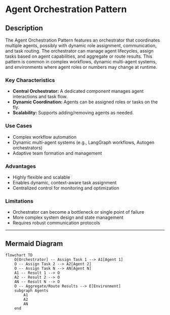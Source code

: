 # Agent Orchestration Pattern

## Description

The Agent Orchestration Pattern features an orchestrator that coordinates multiple agents, possibly with dynamic role assignment, communication, and task routing. The orchestrator can manage agent lifecycles, assign tasks based on agent capabilities, and aggregate or route results. This pattern is common in complex workflows, dynamic multi-agent systems, and environments where agent roles or numbers may change at runtime.

### Key Characteristics

- **Central Orchestrator:** A dedicated component manages agent interactions and task flow.
- **Dynamic Coordination:** Agents can be assigned roles or tasks on the fly.
- **Scalability:** Supports adding/removing agents as needed.

### Use Cases

- Complex workflow automation
- Dynamic multi-agent systems (e.g., LangGraph workflows, Autogen orchestrators)
- Adaptive team formation and management

### Advantages

- Highly flexible and scalable
- Enables dynamic, context-aware task assignment
- Centralized control for monitoring and optimization

### Limitations

- Orchestrator can become a bottleneck or single point of failure
- More complex system design and state management
- Requires robust communication protocols

---

## Mermaid Diagram

```mermaid
flowchart TD
    O[Orchestrator] -- Assign Task 1 --> A1[Agent 1]
    O -- Assign Task 2 --> A2[Agent 2]
    O -- Assign Task N --> AN[Agent N]
    A1 -- Result 1 --> O
    A2 -- Result 2 --> O
    AN -- Result N --> O
    O -- Aggregate/Route Results --> E[Environment]
    subgraph Agents
        A1
        A2
        AN
    end
```
